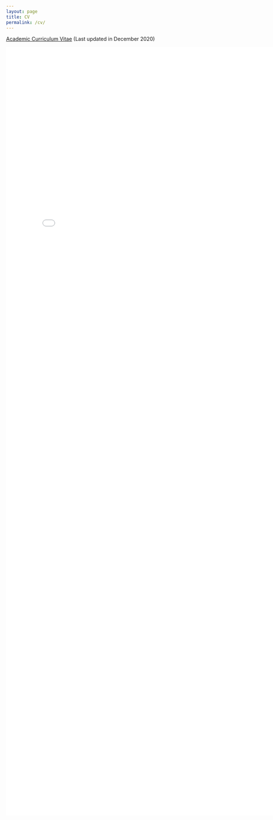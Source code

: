 ```yaml
---
layout: page
title: CV
permalink: /cv/
---
```


<a target="_blank" href="zou-cv.pdf">Academic Curriculum Vitae</a> (Last updated in December 2020)

<embed src="zou-cv.pdf" width="800px" height="2100px" />
<!-- <ul>
	<li><a href="long_cv.pdf">CV</a> (4 pages)</li>
	<li><a href="two_page.pdf">Long resume</a> (2 pages)</li>
	<li><a href="short_cv.pdf">Short resume</a> (1 page)</li>
</ul> -->
